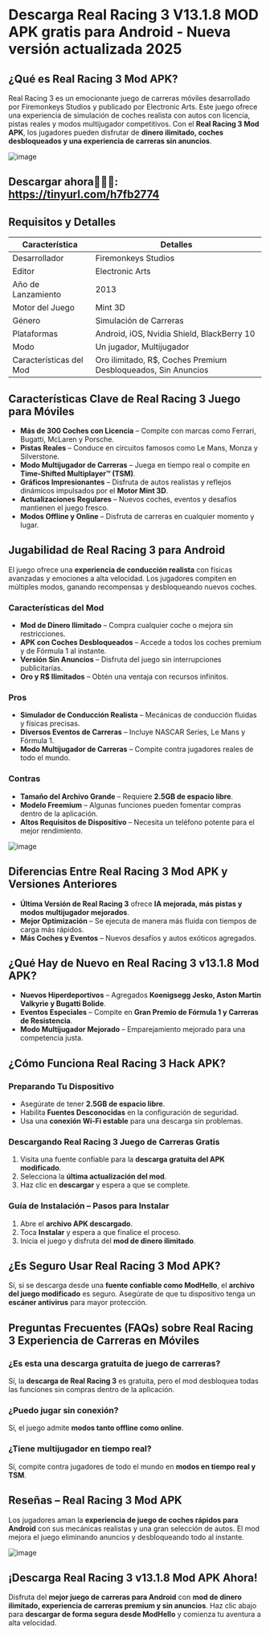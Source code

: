 # Descarga Real Racing 3 V13.1.8 MOD APK gratis para Android - Nueva versión actualizada 2025

## ¿Qué es Real Racing 3 Mod APK?
Real Racing 3 es un emocionante juego de carreras móviles desarrollado por Firemonkeys Studios y publicado por Electronic Arts. Este juego ofrece una experiencia de simulación de coches realista con autos con licencia, pistas reales y modos multijugador competitivos. Con el **Real Racing 3 Mod APK**, los jugadores pueden disfrutar de **dinero ilimitado, coches desbloqueados y una experiencia de carreras sin anuncios**. 

![image](https://github.com/user-attachments/assets/077a9197-3145-4daf-b0c1-f4e0a0fa3436)
## Descargar ahora🚗🚗🚓: https://tinyurl.com/h7fb2774
## Requisitos y Detalles

| Característica | Detalles |
|---------|---------|
| Desarrollador | Firemonkeys Studios |
| Editor | Electronic Arts |
| Año de Lanzamiento | 2013 |
| Motor del Juego | Mint 3D |
| Género | Simulación de Carreras |
| Plataformas | Android, iOS, Nvidia Shield, BlackBerry 10 |
| Modo | Un jugador, Multijugador |
| Características del Mod | Oro ilimitado, R$, Coches Premium Desbloqueados, Sin Anuncios |

## Características Clave de Real Racing 3 Juego para Móviles
- **Más de 300 Coches con Licencia** – Compite con marcas como Ferrari, Bugatti, McLaren y Porsche.
- **Pistas Reales** – Conduce en circuitos famosos como Le Mans, Monza y Silverstone.
- **Modo Multijugador de Carreras** – Juega en tiempo real o compite en **Time-Shifted Multiplayer™ (TSM)**.
- **Gráficos Impresionantes** – Disfruta de autos realistas y reflejos dinámicos impulsados por el **Motor Mint 3D**.
- **Actualizaciones Regulares** – Nuevos coches, eventos y desafíos mantienen el juego fresco.
- **Modos Offline y Online** – Disfruta de carreras en cualquier momento y lugar.

## Jugabilidad de Real Racing 3 para Android
El juego ofrece una **experiencia de conducción realista** con físicas avanzadas y emociones a alta velocidad. Los jugadores compiten en múltiples modos, ganando recompensas y desbloqueando nuevos coches. 

### Características del Mod
- **Mod de Dinero Ilimitado** – Compra cualquier coche o mejora sin restricciones.
- **APK con Coches Desbloqueados** – Accede a todos los coches premium y de Fórmula 1 al instante.
- **Versión Sin Anuncios** – Disfruta del juego sin interrupciones publicitarias.
- **Oro y R$ Ilimitados** – Obtén una ventaja con recursos infinitos.

### Pros
- **Simulador de Conducción Realista** – Mecánicas de conducción fluidas y físicas precisas.
- **Diversos Eventos de Carreras** – Incluye NASCAR Series, Le Mans y Fórmula 1.
- **Modo Multijugador de Carreras** – Compite contra jugadores reales de todo el mundo.

### Contras
- **Tamaño del Archivo Grande** – Requiere **2.5GB de espacio libre**.
- **Modelo Freemium** – Algunas funciones pueden fomentar compras dentro de la aplicación.
- **Altos Requisitos de Dispositivo** – Necesita un teléfono potente para el mejor rendimiento.

![image](https://github.com/user-attachments/assets/2f0c6cff-fc40-401b-86ca-d0d2464eba40)

## Diferencias Entre Real Racing 3 Mod APK y Versiones Anteriores
- **Última Versión de Real Racing 3** ofrece **IA mejorada, más pistas y modos multijugador mejorados**.
- **Mejor Optimización** – Se ejecuta de manera más fluida con tiempos de carga más rápidos.
- **Más Coches y Eventos** – Nuevos desafíos y autos exóticos agregados.

## ¿Qué Hay de Nuevo en Real Racing 3 v13.1.8 Mod APK?
- **Nuevos Hiperdeportivos** – Agregados **Koenigsegg Jesko, Aston Martin Valkyrie y Bugatti Bolide**.
- **Eventos Especiales** – Compite en **Gran Premio de Fórmula 1 y Carreras de Resistencia**.
- **Modo Multijugador Mejorado** – Emparejamiento mejorado para una competencia justa.

## ¿Cómo Funciona Real Racing 3 Hack APK?
### Preparando Tu Dispositivo
- Asegúrate de tener **2.5GB de espacio libre**.
- Habilita **Fuentes Desconocidas** en la configuración de seguridad.
- Usa una **conexión Wi-Fi estable** para una descarga sin problemas.

### Descargando Real Racing 3 Juego de Carreras Gratis
1. Visita una fuente confiable para la **descarga gratuita del APK modificado**.
2. Selecciona la **última actualización del mod**.
3. Haz clic en **descargar** y espera a que se complete.

### Guía de Instalación – Pasos para Instalar
1. Abre el **archivo APK descargado**.
2. Toca **Instalar** y espera a que finalice el proceso.
3. Inicia el juego y disfruta del **mod de dinero ilimitado**.

## ¿Es Seguro Usar Real Racing 3 Mod APK?
Sí, si se descarga desde una **fuente confiable como ModHello**, el **archivo del juego modificado** es seguro. Asegúrate de que tu dispositivo tenga un **escáner antivirus** para mayor protección.

## Preguntas Frecuentes (FAQs) sobre Real Racing 3 Experiencia de Carreras en Móviles
### ¿Es esta una descarga gratuita de juego de carreras?
Sí, la **descarga de Real Racing 3** es gratuita, pero el mod desbloquea todas las funciones sin compras dentro de la aplicación.

### ¿Puedo jugar sin conexión?
Sí, el juego admite **modos tanto offline como online**.

### ¿Tiene multijugador en tiempo real?
Sí, compite contra jugadores de todo el mundo en **modos en tiempo real y TSM**.

## Reseñas – Real Racing 3 Mod APK
Los jugadores aman la **experiencia de juego de coches rápidos para Android** con sus mecánicas realistas y una gran selección de autos. El mod mejora el juego eliminando anuncios y desbloqueando todo al instante.

![image](https://github.com/user-attachments/assets/08dadabe-fdea-488f-b5f9-2fea1f4e5ea5)

## ¡Descarga Real Racing 3 v13.1.8 Mod APK Ahora!
Disfruta del **mejor juego de carreras para Android** con **mod de dinero ilimitado, experiencia de carreras premium y sin anuncios**. Haz clic abajo para **descargar de forma segura desde ModHello** y comienza tu aventura a alta velocidad.

